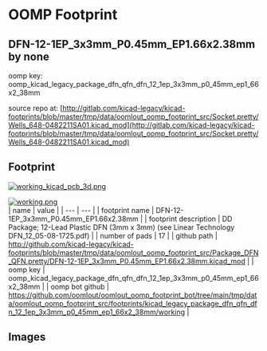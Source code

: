 # OOMP Footprint  
## DFN-12-1EP_3x3mm_P0.45mm_EP1.66x2.38mm  by none  
  
oomp key: oomp_kicad_legacy_package_dfn_qfn_dfn_12_1ep_3x3mm_p0_45mm_ep1_66x2_38mm  
  
source repo at: [http://gitlab.com/kicad-legacy/kicad-footprints/blob/master/tmp/data/oomlout_oomp_footprint_src/Socket.pretty/Wells_648-0482211SA01.kicad_mod](http://gitlab.com/kicad-legacy/kicad-footprints/blob/master/tmp/data/oomlout_oomp_footprint_src/Socket.pretty/Wells_648-0482211SA01.kicad_mod)  
## Footprint  
  
[![working_kicad_pcb_3d.png](working_kicad_pcb_3d_600.png)](working_kicad_pcb_3d.png)  
  
[![working.png](working_600.png)](working.png)  
| name | value | 
| --- | --- | 
| footprint name | DFN-12-1EP_3x3mm_P0.45mm_EP1.66x2.38mm | 
| footprint description | DD Package; 12-Lead Plastic DFN (3mm x 3mm) (see Linear Technology DFN_12_05-08-1725.pdf) | 
| number of pads | 17 | 
| github path | http://github.com/kicad-legacy/kicad-footprints/blob/master/tmp/data/oomlout_oomp_footprint_src/Package_DFN_QFN.pretty/DFN-12-1EP_3x3mm_P0.45mm_EP1.66x2.38mm.kicad_mod | 
| oomp key | oomp_kicad_legacy_package_dfn_qfn_dfn_12_1ep_3x3mm_p0_45mm_ep1_66x2_38mm | 
| oomp bot github | https://github.com/oomlout/oomlout_oomp_footprint_bot/tree/main/tmp/data/oomlout_oomp_footprint_src/footprints/kicad_legacy_package_dfn_qfn_dfn_12_1ep_3x3mm_p0_45mm_ep1_66x2_38mm/working | 
## Images  
